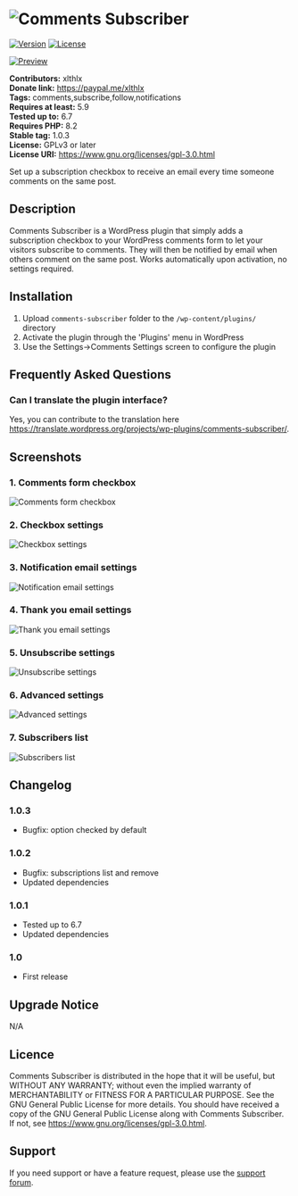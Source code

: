 # ![Comments Subscriber](assets/banner.png "WordPress Plugin")

[![Version](https://img.shields.io/badge/version-1.0.3-blueviolet)](https://plugintests.com/plugins/wporg/comments-subscriber/latest) [![License](https://img.shields.io/badge/license-GPL_v3-blueviolet)](https://github.com/xlthlx/comments-subscriber/blob/main/LICENSE)

[![Preview](https://img.shields.io/badge/live-preview-blueviolet?logo=wordpress&style=for-the-badge)](https://playground.wordpress.net/?mode=seamless#{%22$schema%22:%22https://playground.wordpress.net/blueprint-schema.json%22,%22landingPage%22:%22/wp-admin/options-general.php?page=comments-subscriber-settings%22,%22login%22:true,%22preferredVersions%22:{%22php%22:%228.0%22,%22wp%22:%22latest%22},%22siteOptions%22:{%22blogname%22:%22Comments%20Subscriber%22,%22blogdescription%22:%22Comments%20Subscriber%20is%20a%20WordPress%20plugin%20that%20simply%20adds%20a%20subscription%20checkbox%20to%20your%20WordPress%20comments%20form%20to%20let%20your%20visitors%20subscribe%20to%20comments.%22},%22plugins%22:[%22comments-subscriber%22]})

**Contributors:** xlthlx \
**Donate link:** https://paypal.me/xlthlx \
**Tags:** comments,subscribe,follow,notifications \
**Requires at least:** 5.9 \
**Tested up to:** 6.7 \
**Requires PHP:** 8.2 \
**Stable tag:** 1.0.3 \
**License:** GPLv3 or later \
**License URI:** https://www.gnu.org/licenses/gpl-3.0.html

Set up a subscription checkbox to receive an email every time someone comments on the same post.

## Description

Comments Subscriber is a WordPress plugin that simply adds a subscription checkbox to your WordPress comments form to let your visitors subscribe to comments.
They will then be notified by email when others comment on the same post. Works automatically upon activation, no settings required.

## Installation

1. Upload `comments-subscriber` folder to the `/wp-content/plugins/` directory
2. Activate the plugin through the 'Plugins' menu in WordPress
3. Use the Settings->Comments Settings screen to configure the plugin

## Frequently Asked Questions

### Can I translate the plugin interface?

Yes, you can contribute to the translation here https://translate.wordpress.org/projects/wp-plugins/comments-subscriber/.

## Screenshots

### 1. Comments form checkbox

![Comments form checkbox](assets/screenshot-1.jpg)

### 2. Checkbox settings

![Checkbox settings](assets/screenshot-2.jpg)

### 3. Notification email settings

![Notification email settings](assets/screenshot-3.jpg)

### 4. Thank you email settings

![Thank you email settings](assets/screenshot-4.jpg)

### 5. Unsubscribe settings

![Unsubscribe settings](assets/screenshot-5.jpg)

### 6. Advanced settings

![Advanced settings](assets/screenshot-6.jpg)

### 7. Subscribers list

![Subscribers list](assets/screenshot-7.jpg)


## Changelog

### 1.0.3

* Bugfix: option checked by default

### 1.0.2

* Bugfix: subscriptions list and remove
* Updated dependencies

### 1.0.1

* Tested up to 6.7
* Updated dependencies

### 1.0

* First release

## Upgrade Notice

N/A

## Licence

Comments Subscriber is distributed in the hope that it will be useful, but WITHOUT ANY WARRANTY; without even the implied warranty of MERCHANTABILITY or FITNESS FOR A PARTICULAR PURPOSE. See the GNU General Public License for more details. You should have received a copy of the GNU General Public License along with Comments Subscriber.
If not, see https://www.gnu.org/licenses/gpl-3.0.html.

## Support

If you need support or have a feature request, please use the [support forum](https://wordpress.org/support/plugin/comments-subscriber/).
